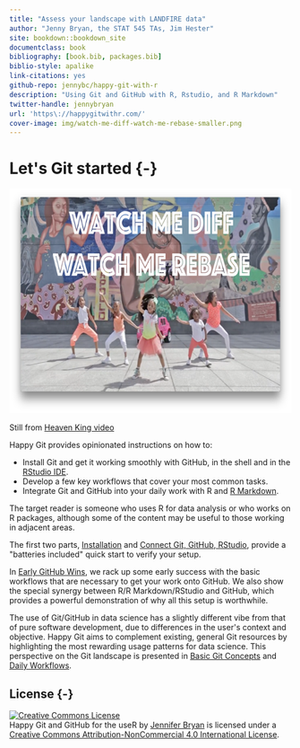 ```yaml
--- 
title: "Assess your landscape with LANDFIRE data"
author: "Jenny Bryan, the STAT 545 TAs, Jim Hester"
site: bookdown::bookdown_site
documentclass: book
bibliography: [book.bib, packages.bib]
biblio-style: apalike
link-citations: yes
github-repo: jennybc/happy-git-with-r
description: "Using Git and GitHub with R, Rstudio, and R Markdown"
twitter-handle: jennybryan
url: 'https\://happygitwithr.com/'
cover-image: img/watch-me-diff-watch-me-rebase-smaller.png
---
```


# Let's Git started {-}

<div class="figure">
<img src="img/watch-me-diff-watch-me-rebase-smaller.png" width="669" height="400" alt="Cover image" />
<p class="caption">Still from <a href="https://www.youtube.com/watch?v=uBWrpVrazzA">Heaven King video</a></p>
</div>

Happy Git provides opinionated instructions on how to:

  * Install Git and get it working smoothly with GitHub, in the shell and in the [RStudio IDE](https://www.rstudio.com/products/rstudio/).
  * Develop a few key workflows that cover your most common tasks.
  * Integrate Git and GitHub into your daily work with R and [R Markdown](https://rmarkdown.rstudio.com).
  
The target reader is someone who uses R for data analysis or who works on R packages, although some of the content may be useful to those working in adjacent areas.

The first two parts, [Installation](#install-intro) and [Connect Git, GitHub, RStudio](#connect-intro), provide a "batteries included" quick start to verify your setup.

In [Early GitHub Wins](#usage-intro), we rack up some early success with the basic workflows that are necessary to get your work onto GitHub. We also show the special synergy between R/R Markdown/RStudio and GitHub, which provides a powerful demonstration of why all this setup is worthwhile.

The use of Git/GitHub in data science has a slightly different vibe from that of pure software development, due to differences in the user's context and objective. Happy Git aims to complement existing, general Git resources by highlighting the most rewarding usage patterns for data science. This perspective on the Git landscape is presented in [Basic Git Concepts](#git-intro) and [Daily Workflows](#workflows-intro). 

## License {-}

<a rel="license" href="http://creativecommons.org/licenses/by-nc/4.0/"><img alt="Creative Commons License" style="border-width:0" src="https://i.creativecommons.org/l/by-nc/4.0/88x31.png" /></a><br /><span xmlns:dct="http://purl.org/dc/terms/" property="dct:title">Happy Git and GitHub for the useR</span> by <a xmlns:cc="http://creativecommons.org/ns#" href="https://github.com/jennybc/happy-git-with-r" property="cc:attributionName" rel="cc:attributionURL">Jennifer Bryan</a> is licensed under a <a rel="license" href="http://creativecommons.org/licenses/by-nc/4.0/">Creative Commons Attribution-NonCommercial 4.0 International License</a>.


